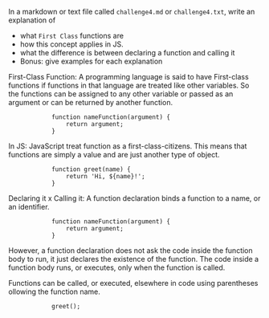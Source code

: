 In a markdown or text file called `challenge4.md` or `challenge4.txt`, write an explanation of
- what `First Class` functions are
- how this concept applies in JS.
- what the difference is between declaring a function and calling it
- Bonus: give examples for each explanation


First-Class Function:
A programming language is said to have First-class functions if functions in that language are treated like other variables. So the functions can be assigned to any other variable or passed as an argument or can be returned by another function.

                function nameFunction(argument) {
                    return argument;
                }


In JS:
JavaScript treat function as a first-class-citizens.
This means that functions are simply a value and are just another type of object.

                function greet(name) {
                    return 'Hi, ${name}!';
                }


Declaring it x Calling it:
A function declaration binds a function to a name, or an identifier.

                function nameFunction(argument) {
                    return argument;
                }

However, a function declaration does not ask the code inside the function body to run, it just declares the existence of the function. The code inside a function body runs, or executes, only when the function is called.

Functions can be called, or executed, elsewhere in code using parentheses ollowing the function name.

                greet();
